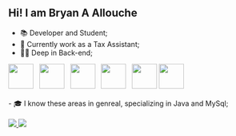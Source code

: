 ## Hi! I am Bryan A Allouche 
- 📚 Developer and Student;
- 💼 Currently work as a Tax Assistant;
- 👨‍💻 Deep in Back-end;
<div> 
<img height="50cm" src="https://cdn.jsdelivr.net/gh/devicons/devicon/icons/html5/html5-plain-wordmark.svg" /> &nbsp
<img height="50cm" src="https://cdn.jsdelivr.net/gh/devicons/devicon/icons/mysql/mysql-original.svg" /> &nbsp
<img height="50cm" src="https://cdn.jsdelivr.net/gh/devicons/devicon/icons/php/php-original.svg" /> &nbsp
<img height="50cm" src="https://cdn.jsdelivr.net/gh/devicons/devicon/icons/c/c-plain.svg" />  &nbsp       
<img height="50cm" src="https://cdn.jsdelivr.net/gh/devicons/devicon/icons/java/java-plain.svg" />
<img height="50cm" src="https://cdn.jsdelivr.net/gh/devicons/devicon/icons/spring/spring-original-wordmark.svg" />  
</div> 
<br/>
  - 🎓 I know these areas in genreal, specializing in Java and MySql;
<br/>
<br/>
<div> 
<a href="https://www.instagram.com/allouchxx/" target="_blank"><img src="https://img.shields.io/badge/Instagram-E4405F?style=for-the-badge&logo=instagram&logoColor=white" target="_blank"> </a> 
<a href="https://www.linkedin.com/in/bryanallouche/" target="_blank"><img src="https://img.shields.io/badge/LinkedIn-0077B5?style=for-the-badge&logo=linkedin&logoColor=white" target="_blank"> </a> 
</div>
